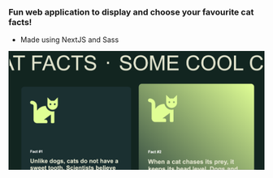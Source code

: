 ### Fun web application to display and choose your favourite cat facts!
- Made using NextJS and Sass

![Cat: Screenshot_2024-02-25_at_10.59.26_pm.png](assets/coverPic.png)
